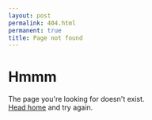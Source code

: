 ```yaml
---
layout: post
permalink: 404.html
permanent: true
title: Page not found
---
```


# Hmmm
The page you're looking for doesn't exist.  
[Head home](/) and try again.